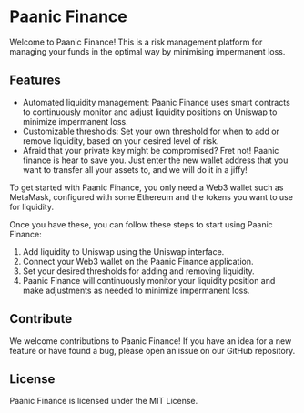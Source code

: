 # Paanic Finance

Welcome to Paanic Finance! This is a risk management platform for managing your funds in the optimal way by minimising impermanent loss.

## Features

- Automated liquidity management: Paanic Finance uses smart contracts to continuously monitor and adjust liquidity positions on Uniswap to minimize impermanent loss.
- Customizable thresholds: Set your own threshold for when to add or remove liquidity, based on your desired level of risk.
- Afraid that your private key might be compromised? Fret not! Paanic finance is hear to save you. Just enter the new wallet address that you want to transfer all your assets to, and we will do it in a jiffy!

To get started with Paanic Finance, you only need a Web3 wallet such as MetaMask, configured with some Ethereum and the tokens you want to use for liquidity.

Once you have these, you can follow these steps to start using Paanic Finance:

1. Add liquidity to Uniswap using the Uniswap interface.
2. Connect your Web3 wallet on the Paanic Finance application.
3. Set your desired thresholds for adding and removing liquidity.
4. Paanic Finance will continuously monitor your liquidity position and make adjustments as needed to minimize impermanent loss.

## Contribute

We welcome contributions to Paanic Finance! If you have an idea for a new feature or have found a bug, please open an issue on our GitHub repository.

## License

Paanic Finance is licensed under the MIT License.
